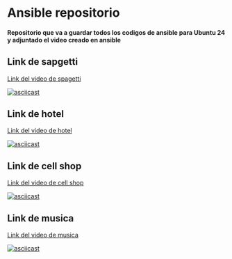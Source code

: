 # Ansible repositorio

#### Repositorio que va a guardar todos los codigos de ansible para Ubuntu 24 y adjuntado el video creado en ansible

## Link de sapgetti
[Link del video de spagetti](https://asciinema.org/a/kPlyPs75srcSQpSZUatBphmRu)

[![asciicast](https://asciinema.org/a/kPlyPs75srcSQpSZUatBphmRu.svg)](https://asciinema.org/a/kPlyPs75srcSQpSZUatBphmRu)


## Link de hotel
[Link del video de hotel](https://asciinema.org/a/KWb0ML4AbkAfiwOKQVu4asyKf)

[![asciicast](https://asciinema.org/a/KWb0ML4AbkAfiwOKQVu4asyKf.svg)](https://asciinema.org/a/KWb0ML4AbkAfiwOKQVu4asyKf)


## Link de cell shop
[Link del video de cell shop](https://asciinema.org/connect/1193247b-9bfd-45e5-9536-8d841be9582e)

[![asciicast](https://asciinema.org/a/1VD8TvHkDzLsrlaLtt8Qxve3u.svg)](https://asciinema.org/a/1VD8TvHkDzLsrlaLtt8Qxve3u)

## Link de musica


[Link del video de musica](https://asciinema.org/a/uQhnaFcLcgVZSK6Uw8VJuXZn1)

[![asciicast](https://asciinema.org/a/uQhnaFcLcgVZSK6Uw8VJuXZn1.svg)](https://asciinema.org/a/uQhnaFcLcgVZSK6Uw8VJuXZn1)
